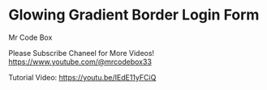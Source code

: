 #  Glowing Gradient Border Login Form
 Mr Code Box


Please Subscribe Chaneel for More Videos!  https://www.youtube.com/@mrcodebox33

Tutorial Video: https://youtu.be/IEdE11yFCiQ